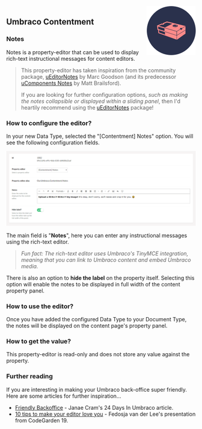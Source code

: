 <img src="../assets/img/logo.png" alt="Umbraco Contentment Logo" title="A shoebox of Umbraco happiness." height="130" align="right">

## Umbraco Contentment

### Notes

Notes is a property-editor that can be used to display rich-text instructional messages for content editors.

> This property-editor has taken inspiration from the community package, [uEditorNotes](https://our.umbraco.com/packages/backoffice-extensions/ueditornotes/) by Marc Goodson (and its predecessor [uComponents Notes](http://ucomponents.github.io/data-types/notes/) by Matt Brailsford).
> 
> If you are looking for further configuration options, _such as making the notes collapsible or displayed within a sliding panel_, then I'd heartily recommend using the [uEditorNotes](https://our.umbraco.com/packages/backoffice-extensions/ueditornotes/) package!


### How to configure the editor?

In your new Data Type, selected the "[Contentment] Notes" option. You will see the following configuration fields.

![Configuration Editor for Notes](notes--configuration-editor.png)

The main field is "**Notes**", here you can enter any instructional messages using the rich-text editor.

> _Fun fact: The rich-text editor uses Umbraco's TinyMCE integration, meaning that you can link to Umbraco content and embed Umbraco media._

There is also an option to **hide the label** on the property itself. Selecting this option will enable the notes to be displayed in full width of the content property panel.


### How to use the editor?

Once you have added the configured Data Type to your Document Type, the notes will be displayed on the content page's property panel.


### How to get the value?

This property-editor is read-only and does not store any value against the property.


### Further reading

If you are interesting in making your Umbraco back-office super friendly. Here are some articles for further inspiration...

- [Friendly Backoffice](https://24days.in/umbraco-cms/2016/friendly-backoffice/) - Janae Cram's 24 Days In Umbraco article.
- [10 tips to make your editor love you](https://www.perplex.nl/10-tips) - Fedosja van der Lee's presentation from CodeGarden 19.
